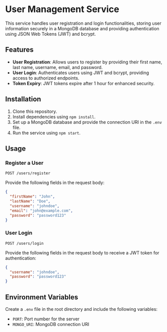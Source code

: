 # User Management Service

This service handles user registration and login functionalities, storing user information securely in a MongoDB database and providing authentication using JSON Web Tokens (JWT) and bcrypt.

## Features

- **User Registration**: Allows users to register by providing their first name, last name, username, email, and password.
- **User Login**: Authenticates users using JWT and bcrypt, providing access to authorized endpoints.
- **Token Expiry**: JWT tokens expire after 1 hour for enhanced security.

## Installation

1. Clone this repository.
2. Install dependencies using `npm install`.
3. Set up a MongoDB database and provide the connection URI in the `.env` file.
4. Run the service using `npm start`.

## Usage

### Register a User

```http
POST /users/register
```

Provide the following fields in the request body:

```json
{
  "firstName": "John",
  "lastName": "Doe",
  "username": "johndoe",
  "email": "john@example.com",
  "password": "password123"
}
```

### User Login

```http
POST /users/login
```
Provide the following fields in the request body to receive a JWT token for authentication:

```json
{
  "username": "johndoe",
  "password": "password123"
}
```

## Environment Variables

Create a `.env` file in the root directory and include the following variables:

- `PORT`: Port number for the server
- `MONGO_URI`: MongoDB connection URI